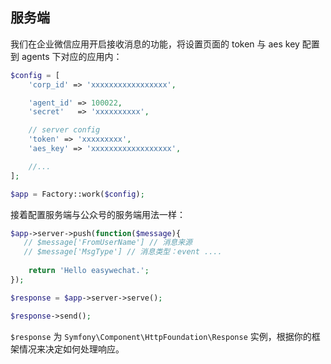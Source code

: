 ## 服务端

我们在企业微信应用开启接收消息的功能，将设置页面的 token 与 aes key 配置到 agents 下对应的应用内：

```php
$config = [
    'corp_id' => 'xxxxxxxxxxxxxxxxx',

    'agent_id' => 100022,
    'secret'   => 'xxxxxxxxxx',

    // server config
    'token' => 'xxxxxxxxx',
    'aes_key' => 'xxxxxxxxxxxxxxxxxx',

    //...
];

$app = Factory::work($config);
```

接着配置服务端与公众号的服务端用法一样：

```php
$app->server->push(function($message){
   // $message['FromUserName'] // 消息来源
   // $message['MsgType'] // 消息类型：event ....
    
    return 'Hello easywechat.';
});

$response = $app->server->serve();

$response->send();
```

`$response` 为 `Symfony\Component\HttpFoundation\Response` 实例，根据你的框架情况来决定如何处理响应。
